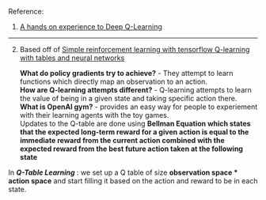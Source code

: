 Reference:
1. [A hands on experience to Deep Q-Learning](https://www.analyticsvidhya.com/blog/2019/04/introduction-deep-q-learning-python/)
---
2. Based off of [Simple reinforcement learning with tensorflow Q-learning with tables and neural networks](https://medium.com/emergent-future/simple-reinforcement-learning-with-tensorflow-part-0-q-learning-with-tables-and-neural-networks-d195264329d0)  
    
      **What do policy gradients try to achieve?** - They attempt to learn functions which directly map an observation to an action.  
      **How are Q-learning attempts different?** - Q-learning attempts to learn the value of being in a given state and taking specific action there.  
      **What is OpenAI gym?** - provides an easy way for people to experiement with their learning agents with the toy games.  
      Updates to the Q-table are done using **Bellman Equation which states that the expected long-term reward for a given action is equal to the immediate reward from the current action combined with the expected reward from the best future action taken at the following state**
      
In ___Q-Table Learning___ : we set up a Q table of size __observation space * action space__ and start filling it based on the action and reward to be in each state.
